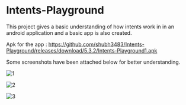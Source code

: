 # Intents-Playground

This project gives a basic understanding of how intents work in in an android application and a basic app is also created.

Apk for the app : https://github.com/shubh3483/Intents-Playground/releases/download/5.3.2/Intents-Playground1.apk

Some screenshots have been attached below for better understanding.

![1](https://user-images.githubusercontent.com/65455693/116728087-17737b00-aa03-11eb-96bb-ddf7e10331cd.JPG)

![2](https://user-images.githubusercontent.com/65455693/116728127-22c6a680-aa03-11eb-8d08-a1076d1899cf.JPG)

![3](https://user-images.githubusercontent.com/65455693/116728145-29551e00-aa03-11eb-8d4f-c630583e3871.JPG)
